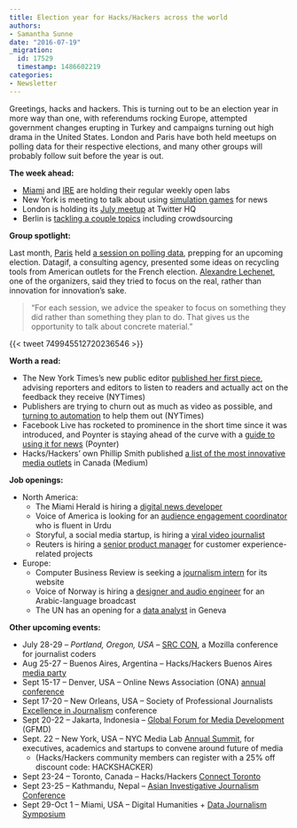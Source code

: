 ```yaml
---
title: Election year for Hacks/Hackers across the world
authors:
- Samantha Sunne
date: "2016-07-19"
_migration:
  id: 17529
  timestamp: 1486602219
categories:
- Newsletter
---
```


Greetings, hacks and hackers. This is turning out to be an election year in more way than one, with referendums rocking Europe, attempted government changes erupting in Turkey and campaigns turning out high drama in the United States. London and Paris have both held meetups on polling data for their respective elections, and many other groups will probably follow suit before the year is out.

**The week ahead:**

  * [Miami][1] and [IRE][2] are holding their regular weekly open labs
  * New York is meeting to talk about using [simulation games][3] for news
  * London is holding its [July meetup][4] at Twitter HQ
  * Berlin is [tackling a couple topics][5] including crowdsourcing

**Group spotlight:**

Last month, [Paris][6] held [a session on polling data][7], prepping for an upcoming election. Datagif, a consulting agency, presented some ideas on recycling tools from American outlets for the French election. [Alexandre Lechenet][8], one of the organizers, said they tried to focus on the real, rather than innovation for innovation&#8217;s sake.

> &#8220;For each session, we advice the speaker to focus on something they did rather than something they plan to do. That gives us the opportunity to talk about concrete material.&#8221;

{{< tweet 749945512720236546 >}}

**Worth a read:**

  * The New York Times&#8217;s new public editor [published her first piece][9], advising reporters and editors to listen to readers and actually act on the feedback they receive (NYTimes)
  * Publishers are trying to churn out as much as video as possible, and [turning to automation][10] to help them out (NYTimes)
  * Facebook Live has rocketed to prominence in the short time since it was introduced, and Poynter is staying ahead of the curve with a [guide to using it for news][11] (Poynter)
  * Hacks/Hackers&#8217; own Phillip Smith published [a list of the most innovative media outlets][12] in Canada (Medium)

**Job openings:**

  * North America:
      * The Miami Herald is hiring a [digital news developer][13]
      * Voice of America is looking for an [audience engagement coordinator][14] who is fluent in Urdu
      * Storyful, a social media startup, is hiring a [viral video journalist][15]
      * Reuters is hiring a [senior product manager][16] for customer experience-related projects
  * Europe:
      * Computer Business Review is seeking a [journalism intern][17] for its website
      * Voice of Norway is hiring a [designer and audio engineer][18] for an Arabic-language broadcast
      * The UN has an opening for a [data analyst][19] in Geneva

**Other upcoming events:**

  * July 28-29 &#8211; _Portland, Oregon, USA_ &#8211; [SRC CON][20], a Mozilla conference for journalist coders
  * Aug 25-27 &#8211; Buenos Aires, Argentina &#8211; Hacks/Hackers Buenos Aires [media party][21]
  * Sept 15-17 &#8211; Denver, USA &#8211; Online News Association (ONA) [annual conference][22]
  * Sept 17-20 &#8211; New Orleans, USA &#8211; Society of Professional Journalists [Excellence in Journalism][23] conference
  * Sept 20-22 &#8211; Jakarta, Indonesia &#8211; [Global Forum for Media Development][24] (GFMD)
  * Sept. 22 &#8211; New York, USA &#8211; NYC Media Lab [Annual Summit][25], for executives, academics and startups to convene around future of media
      * (Hacks/Hackers community members can register with a 25% off discount code: HACKSHACKER)
  * Sept 23-24 &#8211; Toronto, Canada &#8211; Hacks/Hackers [Connect Toronto][26]
  * Sept 23-25 &#8211; Kathmandu, Nepal &#8211; [Asian Investigative Journalism Conference][27]
  * Sept 29-Oct 1 &#8211; Miami, USA &#8211; Digital Humanities + [Data Journalism Symposium][28]

 [1]: http://www.meetup.com/Hacks-Hackers-Miami/
 [2]: http://www.meetup.com/hackshackersIRE/
 [3]: http://www.meetup.com/hacks-hackers-nyc/events/231786690/
 [4]: https://www.eventbrite.co.uk/e/hackshackers-london-july-meetup-tickets-26374796727
 [5]: http://www.meetup.com/Hacks-Hackers-Berlin/events/232645472/
 [6]: http://www.meetup.com/Hacks-Hackers-Paris/
 [7]: http://www.meetup.com/Hacks-Hackers-Paris/events/231906834/
 [8]: https://twitter.com/alphoenix?ref_src=twsrc%5Egoogle%7Ctwcamp%5Eserp%7Ctwgr%5Eauthor
 [9]: http://www.nytimes.com/2016/07/10/public-editor/liz-spayd-new-york-times-public-editor.html
 [10]: http://www.nytimes.com/2016/07/11/business/media/as-online-video-surges-publishers-turn-to-automation.html
 [11]: http://www.poynter.org/2016/10-questions-journalists-should-ask-themselves-before-going-live-on-facebook/420594/
 [12]: https://www.instagram.com/p/BHcc4IehQ1p/
 [13]: https://www.ziprecruiter.com/jobs/miami-herald-d9cf6931/digital-news-developer-937b2954
 [14]: http://ijnet.org/en/opportunities/voice-america-seeks-audience-engagement-coordinator-us
 [15]: https://www.journalism.co.uk/media-jobs/viral-video-journalist/s75/a655983/
 [16]: https://www.mediabistro.com/jobs/description/345894/senior-product-manager-customer-experience/
 [17]: http://journajobs.eu/jobs/journalism-intern-3/
 [18]: http://ijnet.org/en/opportunities/voice-norway-seeks-journalists-mena
 [19]: https://gprs.unops.org/pages/ViewVacancy/VADetails.aspx?id=10355
 [20]: http://srccon.org/
 [21]: http://www.mediaparty.info/2016/
 [22]: http://ona16.journalists.org/
 [23]: http://excellenceinjournalism.org/
 [24]: http://gfmd.info/en/site/news/882/Get-ready-for-the-2016-Jakarta-World-Forum-for-Media-Development.htm
 [25]: http://summit.nycmedialab.org/
 [26]: http://connect.hackshackers.com/events/toronto
 [27]: http://2016.uncoveringasia.org/
 [28]: http://dhdjmiami.com/
